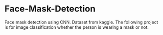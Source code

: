 # Face-Mask-Detection
Face mask detection using CNN. Dataset from kaggle. The following project is for image classification whether the person is wearing a mask or not.
